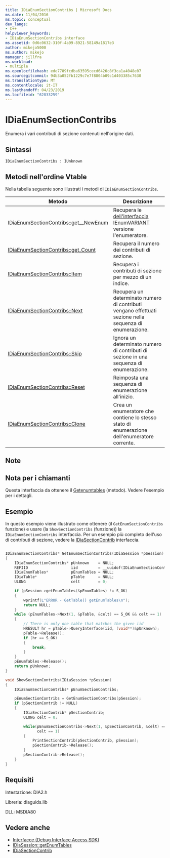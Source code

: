 ```yaml
---
title: IDiaEnumSectionContribs | Microsoft Docs
ms.date: 11/04/2016
ms.topic: conceptual
dev_langs:
- C++
helpviewer_keywords:
- IDiaEnumSectionContribs interface
ms.assetid: 0d6c0632-310f-4a99-8921-58149a1817e3
author: mikejo5000
ms.author: mikejo
manager: jillfra
ms.workload:
- multiple
ms.openlocfilehash: ede7789fcdba63595cecd6426c8f3ca1a4048e07
ms.sourcegitcommit: 94b3a052fb1229c7e7f8804b09c1d403385c7630
ms.translationtype: MT
ms.contentlocale: it-IT
ms.lasthandoff: 04/23/2019
ms.locfileid: "62833259"
---
```

# <a name="idiaenumsectioncontribs"></a>IDiaEnumSectionContribs
Enumera i vari contributi di sezione contenuti nell'origine dati.

## <a name="syntax"></a>Sintassi

```
IDiaEnumSectionContribs : IUnknown
```

## <a name="methods-in-vtable-order"></a>Metodi nell'ordine Vtable
Nella tabella seguente sono illustrati i metodi di `IDiaEnumSectionContribs`.

|Metodo|Descrizione|
|------------|-----------------|
|[IDiaEnumSectionContribs::get__NewEnum](../../debugger/debug-interface-access/idiaenumsectioncontribs-get-newenum.md)|Recupera le [dell'interfaccia IEnumVARIANT](/previous-versions/windows/desktop/api/oaidl/nn-oaidl-ienumvariant) versione l'enumeratore.|
|[IDiaEnumSectionContribs::get_Count](../../debugger/debug-interface-access/idiaenumsectioncontribs-get-count.md)|Recupera il numero dei contributi di sezione.|
|[IDiaEnumSectionContribs::Item](../../debugger/debug-interface-access/idiaenumsectioncontribs-item.md)|Recupera i contributi di sezione per mezzo di un indice.|
|[IDiaEnumSectionContribs::Next](../../debugger/debug-interface-access/idiaenumsectioncontribs-next.md)|Recupera un determinato numero di contributi vengano effettuati sezione nella sequenza di enumerazione.|
|[IDiaEnumSectionContribs::Skip](../../debugger/debug-interface-access/idiaenumsectioncontribs-skip.md)|Ignora un determinato numero di contributi di sezione in una sequenza di enumerazione.|
|[IDiaEnumSectionContribs::Reset](../../debugger/debug-interface-access/idiaenumsectioncontribs-reset.md)|Reimposta una sequenza di enumerazione all'inizio.|
|[IDiaEnumSectionContribs::Clone](../../debugger/debug-interface-access/idiaenumsectioncontribs-clone.md)|Crea un enumeratore che contiene lo stesso stato di enumerazione dell'enumeratore corrente.|

## <a name="remarks"></a>Note

## <a name="note-for-callers"></a>Nota per i chiamanti
Questa interfaccia da ottenere il [Getenumtables](../../debugger/debug-interface-access/idiasession-getenumtables.md) (metodo). Vedere l'esempio per i dettagli.

## <a name="example"></a>Esempio
In questo esempio viene illustrato come ottenere (il `GetEnumSectionContribs` funzione) e usare (la `ShowSectionContribs` (funzione)) la `IDiaEnumSectionContribs` interfaccia. Per un esempio più completo dell'uso di contributi di sezione, vedere la [IDiaSectionContrib](../../debugger/debug-interface-access/idiasectioncontrib.md) interfaccia.

```C++

IDiaEnumSectionContribs* GetEnumSectionContribs(IDiaSession *pSession)
{
    IDiaEnumSectionContribs* pUnknown    = NULL;
    REFIID                   iid         = __uuidof(IDiaEnumSectionContribs);
    IDiaEnumTables*          pEnumTables = NULL;
    IDiaTable*               pTable      = NULL;
    ULONG                    celt        = 0;

    if (pSession->getEnumTables(&pEnumTables) != S_OK)
    {
        wprintf(L"ERROR - GetTable() getEnumTables\n");
        return NULL;
    }
    while (pEnumTables->Next(1, &pTable, &celt) == S_OK && celt == 1)
    {
        // There is only one table that matches the given iid
        HRESULT hr = pTable->QueryInterface(iid, (void**)&pUnknown);
        pTable->Release();
        if (hr == S_OK)
        {
            break;
        }
    }
    pEnumTables->Release();
    return pUnknown;
}

void ShowSectionContribs(IDiaSession *pSession)
{
    IDiaEnumSectionContribs* pEnumSectionContribs;

    pEnumSectionContribs = GetEnumSectionContribs(pSession);
    if (pSectionContrib != NULL)
    {
        IDiaSectionContrib* pSectionContrib;
        ULONG celt = 0;

        while(pEnumSectionContribs->Next(1, &pSectionContrib, &celt) == S_OK &&
              celt == 1)
        {
            PrintSectionContrib(pSectionContrib, pSession);
            pSectionContrib->Release();
        }
        pSectionContrib->Release();
    }
}
```

## <a name="requirements"></a>Requisiti
Intestazione: DIA2.h

Libreria: diaguids.lib

DLL: MSDIA80

## <a name="see-also"></a>Vedere anche
- [Interfacce (Debug Interface Access SDK)](../../debugger/debug-interface-access/interfaces-debug-interface-access-sdk.md)
- [IDiaSession::getEnumTables](../../debugger/debug-interface-access/idiasession-getenumtables.md)
- [IDiaSectionContrib](../../debugger/debug-interface-access/idiasectioncontrib.md)
